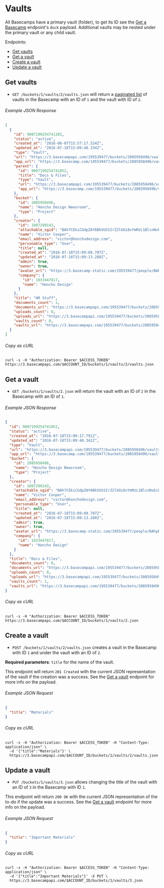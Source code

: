 Vaults
======

All Basecamps have a primary vault (folder), to get its ID see the [Get a Basecamp][basecamp] endpoint's `dock` payload. Additional vaults may be nested under the primary vault or any child vault.

Endpoints:

- [Get vaults](#get-vaults)
- [Get a vault](#get-a-vault)
- [Create a vault](#create-a-vault)
- [Update a vault](#create-a-vault)

Get vaults
----------

* `GET /buckets/1/vaults/2/vaults.json` will return a [paginated list][pagination] of vaults in the Basecamp with an ID of `1` and the vault with ID of `2`.

###### Example JSON Response
<!-- START GET /buckets/1/vaults/2/vaults.json -->
```json
[
  {
    "id": 9007199254741202,
    "status": "active",
    "created_at": "2016-06-07T15:57:17.524Z",
    "updated_at": "2016-07-18T15:09:40.334Z",
    "type": "Vault",
    "url": "https://3.basecampapi.com/195539477/buckets/2085958496/vaults/9007199254741202.json",
    "app_url": "https://3.basecamp.com/195539477/buckets/2085958496/vaults/9007199254741202",
    "parent": {
      "id": 9007199254741052,
      "title": "Docs & Files",
      "type": "Vault",
      "url": "https://3.basecampapi.com/195539477/buckets/2085958496/vaults/9007199254741052.json",
      "app_url": "https://3.basecamp.com/195539477/buckets/2085958496/vaults/9007199254741052"
    },
    "bucket": {
      "id": 2085958496,
      "name": "Honcho Design Newsroom",
      "type": "Project"
    },
    "creator": {
      "id": 1007299143,
      "attachable_sgid": "BAh7CEkiCGdpZAY6BkVUSSIrZ2lkOi8vYmMzL1BlcnNvbi8xMDA3Mjk5MTQzP2V4cGlyZXNfaW4GOwBUSSIMcHVycG9zZQY7AFRJIg9hdHRhY2hhYmxlBjsAVEkiD2V4cGlyZXNfYXQGOwBUMA==--919d2c8b11ff403eefcab9db42dd26846d0c3102",
      "name": "Victor Cooper",
      "email_address": "victor@honchodesign.com",
      "personable_type": "User",
      "title": null,
      "created_at": "2016-07-18T15:09:08.707Z",
      "updated_at": "2016-07-18T15:09:13.288Z",
      "admin": true,
      "owner": true,
      "avatar_url": "https://3.basecamp-static.com/195539477/people/BAhpBEcqCjw=--c632b967cec296b87363a697a67a87f9cc1e5b45/avatar-64-x4",
      "company": {
        "id": 1033447817,
        "name": "Honcho Design"
      }
    },
    "title": "HR Stuff",
    "documents_count": 1,
    "documents_url": "https://3.basecampapi.com/195539477/buckets/2085958496/vaults/9007199254741202/documents.json",
    "uploads_count": 0,
    "uploads_url": "https://3.basecampapi.com/195539477/buckets/2085958496/vaults/9007199254741202/uploads.json",
    "vaults_count": 0,
    "vaults_url": "https://3.basecampapi.com/195539477/buckets/2085958496/vaults/9007199254741202/vaults.json"
  }
]
```
<!-- END GET /buckets/1/vaults/2/vaults.json -->
###### Copy as cURL

``` shell
curl -s -H "Authorization: Bearer $ACCESS_TOKEN" https://3.basecampapi.com/$ACCOUNT_ID/buckets/1/vaults/2/vaults.json
```

Get a vault
-----------

* `GET /buckets/1/vaults/2.json` will return the vault with an ID of `2` in the Basecamp with an ID of `1`.

###### Example JSON Response
<!-- START GET /buckets/1/vaults/2.json -->
```json
{
  "id": 9007199254741052,
  "status": "active",
  "created_at": "2016-07-18T15:09:17.791Z",
  "updated_at": "2016-07-18T15:09:40.342Z",
  "type": "Vault",
  "url": "https://3.basecampapi.com/195539477/buckets/2085958496/vaults/9007199254741052.json",
  "app_url": "https://3.basecamp.com/195539477/buckets/2085958496/vaults/9007199254741052",
  "bucket": {
    "id": 2085958496,
    "name": "Honcho Design Newsroom",
    "type": "Project"
  },
  "creator": {
    "id": 1007299143,
    "attachable_sgid": "BAh7CEkiCGdpZAY6BkVUSSIrZ2lkOi8vYmMzL1BlcnNvbi8xMDA3Mjk5MTQzP2V4cGlyZXNfaW4GOwBUSSIMcHVycG9zZQY7AFRJIg9hdHRhY2hhYmxlBjsAVEkiD2V4cGlyZXNfYXQGOwBUMA==--919d2c8b11ff403eefcab9db42dd26846d0c3102",
    "name": "Victor Cooper",
    "email_address": "victor@honchodesign.com",
    "personable_type": "User",
    "title": null,
    "created_at": "2016-07-18T15:09:08.707Z",
    "updated_at": "2016-07-18T15:09:13.288Z",
    "admin": true,
    "owner": true,
    "avatar_url": "https://3.basecamp-static.com/195539477/people/BAhpBEcqCjw=--c632b967cec296b87363a697a67a87f9cc1e5b45/avatar-64-x4",
    "company": {
      "id": 1033447817,
      "name": "Honcho Design"
    }
  },
  "title": "Docs & Files",
  "documents_count": 0,
  "documents_url": "https://3.basecampapi.com/195539477/buckets/2085958496/vaults/9007199254741052/documents.json",
  "uploads_count": 0,
  "uploads_url": "https://3.basecampapi.com/195539477/buckets/2085958496/vaults/9007199254741052/uploads.json",
  "vaults_count": 1,
  "vaults_url": "https://3.basecampapi.com/195539477/buckets/2085958496/vaults/9007199254741052/vaults.json"
}
```
<!-- END GET /buckets/1/vaults/2.json -->
###### Copy as cURL

``` shell
curl -s -H "Authorization: Bearer $ACCESS_TOKEN" https://3.basecampapi.com/$ACCOUNT_ID/buckets/1/vaults/2.json
```

Create a vault
--------------

* `POST /buckets/1/vaults/2/vaults.json` creates a vault in the Basecamp with ID `1` and under the vault with an ID of `2`.

**Required parameters**: `title` for the name of the vault.

This endpoint will return `201 Created` with the current JSON representation of the vault if the creation was a success. See the [Get a vault](#get-a-vault) endpoint for more info on the payload.

###### Example JSON Request

``` json
{
  "title": "Materials"
}
```

###### Copy as cURL

``` shell
curl -s -H "Authorization: Bearer $ACCESS_TOKEN" -H "Content-Type: application/json" \
  -d '{"title":"Materials"}' \
  https://3.basecampapi.com/$ACCOUNT_ID/buckets/1/vaults/2/vaults.json
```

Update a vault
--------------

* `PUT /buckets/1/vaults/3.json` allows changing the title of the vault with an ID of `3` in the Basecamp with ID `1`.

This endpoint will return `200 OK` with the current JSON representation of the to-do if the update was a success. See the [Get a vault](#get-a-vault) endpoint for more info on the payload.

###### Example JSON Request

``` json
{
  "title": "Important Materials"
}
```

###### Copy as cURL

``` shell
curl -s -H "Authorization: Bearer $ACCESS_TOKEN" -H "Content-Type: application/json" \
  -d '{"title":"Important Materials"}' -X PUT \
  https://3.basecampapi.com/$ACCOUNT_ID/buckets/1/vaults/3.json
```

[basecamp]: https://github.com/basecamp/bc3-api/blob/master/sections/basecamps.md#get-a-basecamp
[pagination]: https://github.com/basecamp/bc3-api/blob/master/README.md#pagination
